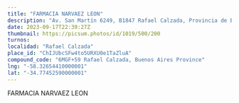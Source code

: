 ```yaml
---
title: "FARMACIA NARVAEZ LEON"
description: "Av. San Martín 6249, B1847 Rafael Calzada, Provincia de Buenos Aires, Argentina"
date: 2023-09-17T22:39:27Z
thumbnail: https://picsum.photos/id/1019/500/200
turnos:
localidad: "Rafael Calzada"
place_id: "ChIJUbcSFw4to5URXU0e1TaZluA"
compound_code: "6MGF+59 Rafael Calzada, Buenos Aires Province"
lng: "-58.32654410000001"
lat: "-34.77452590000001"
---
```


FARMACIA NARVAEZ LEON